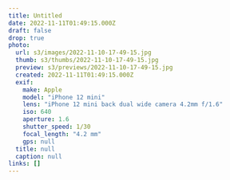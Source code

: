 ```yaml
---
title: Untitled
date: 2022-11-11T01:49:15.000Z
draft: false
drop: true
photo:
  url: s3/images/2022-11-10-17-49-15.jpg
  thumb: s3/thumbs/2022-11-10-17-49-15.jpg
  preview: s3/previews/2022-11-10-17-49-15.jpg
  created: 2022-11-11T01:49:15.000Z
  exif:
    make: Apple
    model: "iPhone 12 mini"
    lens: "iPhone 12 mini back dual wide camera 4.2mm f/1.6"
    iso: 640
    aperture: 1.6
    shutter_speed: 1/30
    focal_length: "4.2 mm"
    gps: null
  title: null
  caption: null
links: []
---
```

